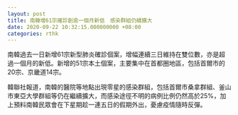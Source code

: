 ```yaml
---
layout: post
title: 南韓增61宗確診創逾一個月新低　感染群組仍續擴大
date: 2020-09-22 10:32:15.000000000 +08:00
categories: rthk
---
```


南韓過去一日新增61宗新型肺炎確診個案，增幅連續三日維持在雙位數，亦是超過一個月的新低。新增的51宗本土個案，主要集中在首都圈地區，包括首爾市的20宗、京畿道14宗。

韓聯社報道，南韓的醫院等地點出現零星的感染群組，包括首爾市桑拿群組、釜山市東亞大學群組等仍在繼續擴大，而感染途徑不明的病例比例仍然高於25%，加上預料南韓民眾會在下星期趁一連五日的假期外出，憂慮疫情隨時反彈。

